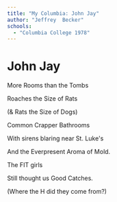 ```yaml
---
title: "My Columbia: John Jay"
author: "Jeffrey  Becker"
schools:
  - "Columbia College 1978"
---
```


# John Jay

More Rooms than the Tombs

Roaches the Size of Rats

(& Rats the Size of Dogs)

Common Crapper Bathrooms

With sirens blaring near St. Luke's

And the Everpresent Aroma of Mold.

The FIT girls

Still thought us Good Catches.

(Where the H did they come from?)
